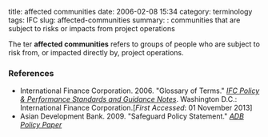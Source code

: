 title: affected communities
date: 2006-02-08 15:34
category: terminology
tags: IFC
slug: affected-communities
summary: : communities that are subject to risks or impacts from project operations

<!--
summary: 
-->

The ter **affected communities** refers to groups of people who are subject to risk from, or impacted directly by, project operations.


### References

* <ref>International Finance Corporation. 2006. "Glossary of Terms." *[IFC Policy & Performance Standards and Guidance Notes](http://www.ifc.org/wps/wcm/connect/9a9464804885598c8364d36a6515bb18/Glossary%2Bof%2BTerms.pdf?MOD=AJPERES&attachment=true&id=1322803900995)*. Washington D.C.: International Finance Corporation.[*First Accessed*: 01 November 2013]<ref>
* <ref>Asian Development Bank. 2009. "Safeguard Policy Statement." *[ADB Policy Paper](http://www.adb.org/sites/default/files/institutional-document/32056/safeguard-policy-statement-june2009.pdf)*</ref>
